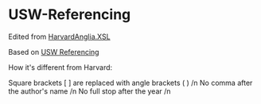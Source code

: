# USW-Referencing

Edited from [HarvardAnglia.XSL](https://github.com/codingo/BibWord/blob/master/styles/HarvardAnglia.XSL)
  
Based on [USW Referencing](https://library.southwales.ac.uk/collections-subject-guides/referencing/)
  
How it's different from Harvard:

Square brackets [ ] are replaced with angle brackets ( ) /n
No comma after the author's name /n
No full stop after the year /n

